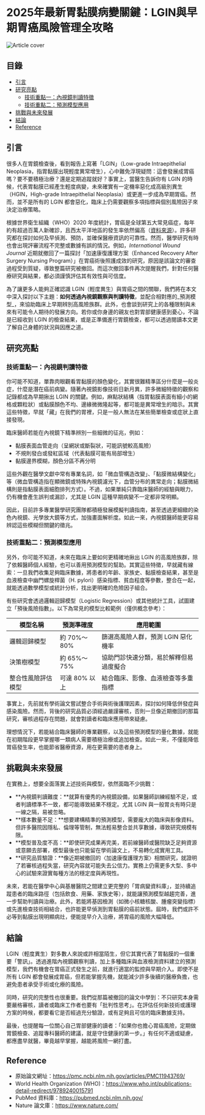 # 2025年最新胃黏膜病變關鍵：LGIN與早期胃癌風險管理全攻略
![Article cover](https://i.imgur.com/cCtVKzD.png)

## 目錄

* [引言](#introduction)
* [研究亮點](#highlights)
   * [技術重點一：內視鏡判讀特徵](#feature1)
   * [技術重點二：預測模型應用](#feature2)
* [挑戰與未來發展](#future-work)
* [結論](#conclusion)
* [Reference](#reference)

## 引言
<a id="introduction"></a>

很多人在胃鏡檢查後，看到報告上寫著「LGIN」（Low-grade Intraepithelial Neoplasia，指胃黏膜出現輕度異常增生），心中難免浮現疑問：這會發展成胃癌嗎？要不要積極治療？還是定期追蹤就好？事實上，當醫生告訴你有 LGIN 的時候，代表胃黏膜已經產生輕度病變，未來確實有一定機率惡化成高級別異生（HGIN，High-grade Intraepithelial Neoplasia）或更進一步成為早期胃癌。然而，並不是所有的 LGIN 都會惡化，臨床上仍需要觀察多項指標與個別風險因子來決定治療策略。

根據世界衛生組織（WHO）2020 年度統計，胃癌是全球第五大常見癌症，每年約有超過百萬人新確診，且西太平洋地區的發生率依然偏高（[資料來源](https://www.who.int/publications-detail-redirect/9789240015791)）。許多研究都在探討如何及早偵測、預防，並確保醫療資訊的可靠性。然而，醫學研究有時也會出現評審流程不完整或數據有誤的情況。例如，_International Wound Journal_ 近期就撤回了一篇探討「加速康復護理方案（Enhanced Recovery After Surgery Nursing Program）」在胃癌術後照護成效的研究，原因是該論文的審查過程受到質疑，導致整篇研究被撤回。而這次撤回事件再次提醒我們，針對任何醫療研究與結果，都必須謹慎評估其有效性與可信度。

為了讓更多人能夠正確認識 LGIN（輕度異生）與胃癌之間的關聯，我們將在本文中深入探討以下主題：**如何透過內視鏡觀察與判讀特徵**，並配合相對應的_預測模型_，來協助臨床上早期辨別高風險族群。此外，也會談到研究上的各種限制與未來有可能令人期待的發展方向。若你或你身邊的親友也對胃部健康感到憂心，不論是已經收到 LGIN 的檢查結果，或是正準備進行胃鏡檢查，都可以透過閱讀本文更了解自己身體的狀況與因應之道。

## 研究亮點
<a id="highlights"></a>

### 技術重點一：內視鏡判讀特徵

你可能不知道，單靠肉眼觀看胃黏膜的顏色變化，其實很難精準區分什麼是一般炎症，什麼是潛在癌前病變。隨著內視鏡影像技術日新月異，許多微細特徵的觀察和記錄都成為早期揪出 LGIN 的關鍵。例如，麻點狀結構（指胃黏膜表面有細小的網格或顆粒狀）或黏膜顏色不均、邊緣微微隆起等，都可能是異常增生的暗示。其實這些特徵，早就「藏」在我們的胃裡，只是一般人無法在某些簡單檢查或症狀上直接發現。

臨床醫師若能在內視鏡下精準辨別一些細微的征兆，例如：

* 黏膜表面血管走向（呈網狀或斷裂狀，可能訊號較高風險）
* 不規則發白或發紅區域（代表黏膜可能有局部增生）
* 黏膜邊界模糊，顏色分區不再分明

這些外觀在醫學文獻中常有專業名詞，如「微血管構造改變」、「黏膜微結構變化」等（微血管構造指在顯微鏡或特殊內視鏡濾光下，血管分布的異常走向；黏膜微結構則是指黏膜表面細胞排列方式）。不過，如果單純只靠臨床醫師的經驗與眼力，仍有機會產生誤判或漏診，尤其是 LGIN 這種早期病變不一定都非常明顯。

因此，目前許多專業醫學研究團隊都積極發展模擬判讀指南，甚至透過更細緻的染色內視鏡、光學放大鏡等方式，加強畫面解析度。如此一來，內視鏡醫師能更容易辨認這些模糊但關鍵的徵兆。

### 技術重點二：預測模型應用

另外，你可能不知道，未來在臨床上要如何更精確地揪出 LGIN 的高風險族群，除了依賴醫師個人經驗，也可以善用預測模型的幫助。其實這些特徵，早就藏有線索：一旦我們收集足夠臨床數據，將患者的年齡、家族史、黏膜檢查結果，甚至是血液檢查中幽門螺旋桿菌（H. pylori）感染指標、貧血程度等參數，整合在一起，就能透過數學模型或統計分析，找出更明確的危險因子組合。

有些研究會透過邏輯迴歸模型（Logistic Regression）或其他統計工具，試圖建立「預後風險指數」。以下為常見的模型比較範例（僅供概念參考）：

| 模型名稱      | 預測準確度     | 應用範圍                 |
| --------- | --------- | -------------------- |
| 邏輯迴歸模型    | 約 70%～80% | 篩選高風險人群，預測 LGIN 惡化機率 |
| 決策樹模型     | 約 65%～75% | 協助門診快速分類，易於解釋但易過度擬合  |
| 整合性風險評估模型 | 可達 80% 以上 | 結合臨床、影像、血液檢查等多重指標    |

事實上，先前就有學術論文嘗試整合手術與術後護理因素，探討如何降低併發症與感染風險。然而，背後的研究品質必須經過嚴謹審核，否則一旦像近期撤回的那篇研究，審核過程存在問題，就會對讀者和臨床應用帶來疑慮。

理想情況下，若能結合臨床醫師的專業觀察，以及這些預測模型的量化數據，就能在初期階段更早掌握哪一類病人需要積極治療或追加檢查。如此一來，不僅能降低胃癌發生率，也能節省醫療資源，用在更需要的患者身上。

## 挑戰與未來發展
<a id="future-work"></a>

在實務上，想要全面落實上述技術與模型，依然面臨不少挑戰：

* **內視鏡判讀難度：**就算有優秀的內視鏡設備，如果醫師訓練經驗不足，或者判讀標準不一致，都可能導致結果不穩定。尤其 LGIN 與一般胃炎有時只是一線之隔，易被忽略。
* **樣本數量不足：**想要建構精準的預測模型，需要龐大的臨床與影像資料。但許多醫院因隱私、倫理等管制，無法輕易整合並共享數據，導致研究規模有限。
* **模型普及度不高：**即使研究成果再完美，若前線醫師或醫院缺乏足夠資源或意願去部署，模型最後也只能留在學術論文上，不易轉化成實用工具。
* **研究品質驗證：**像近期被撤回的〈加速康復護理方案〉相關研究，就證明了若審核過程失當，研究內容就可能失去公信力。實務上仍需更多大型、多中心的試驗來證實每種方法的穩定度與再現性。

未來，若能在醫學中心與基層醫院之間建立更完整的「胃病變資料庫」，並持續追蹤患者的臨床路徑（包括飲食、用藥、家族史等），就能讓預測模型越趨完善，進一步幫助判讀與治療。此外，若能將基因檢測（如微小核糖核酸、腫瘤突變指標）或先進檢查技術相結合，也許能更早偵測到胃黏膜的癌前狀態。屆時，我們或許不必等到黏膜出現明顯病灶，便能提早介入治療，將胃癌的風險大幅降低。

## 結論
<a id="conclusion"></a>

LGIN（輕度異生）對多數人來說或許相當陌生，但它其實代表了胃黏膜的一個重要「警訊」。透過進階內視鏡觀察判讀，加上多種臨床與血液檢測資料建立的預測模型，我們有機會在胃癌正式發生之前，就進行適當的監控與早期介入。即使不是所有 LGIN 都會發展成胃癌，但若能掌握先機，就能減少許多後續的醫療負擔，也避免患者承受手術或化療的風險。

同時，研究的完整性也很重要。我們從那篇被撤回的論文中學到：不只研究本身需要嚴格審核，讀者或臨床工作者也要有「批判性思考」。在評估任何新技術或護理方案的時候，都要看它是否經過充分驗證，或有足夠且可信的臨床數據支持。

最後，也提醒每一位關心自己胃部健康的讀者：「如果你也擔心胃癌風險，定期做胃鏡檢查、追蹤專科醫師的建議，就是守住健康的第一步。」有任何不適或疑慮，都應盡早就醫，畢竟越早掌握，越能將風險一網打盡。

## Reference
<a id="reference"></a>

* 原始論文網址：<https://pmc.ncbi.nlm.nih.gov/articles/PMC11943769/>
* World Health Organization (WHO)：<https://www.who.int/publications-detail-redirect/9789240015791>
* PubMed 資料庫：<https://pubmed.ncbi.nlm.nih.gov/>
* Nature 論文庫：<https://www.nature.com/>